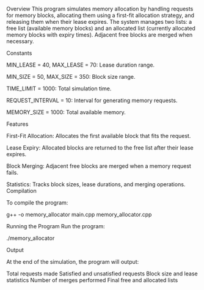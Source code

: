 Overview
This program simulates memory allocation by handling requests for memory blocks, allocating them using a first-fit allocation strategy, and releasing them when their lease expires. The system manages two lists: a free list (available memory blocks) and an allocated list (currently allocated memory blocks with expiry times). Adjacent free blocks are merged when necessary.

Constants

MIN_LEASE = 40, MAX_LEASE = 70: Lease duration range.

MIN_SIZE = 50, MAX_SIZE = 350: Block size range.

TIME_LIMIT = 1000: Total simulation time.

REQUEST_INTERVAL = 10: Interval for generating memory requests.

MEMORY_SIZE = 1000: Total available memory.

Features

First-Fit Allocation: Allocates the first available block that fits the request.

Lease Expiry: Allocated blocks are returned to the free list after their lease expires.

Block Merging: Adjacent free blocks are merged when a memory request fails.

Statistics: Tracks block sizes, lease durations, and merging operations.
Compilation

To compile the program:

  g++ -o memory_allocator main.cpp memory_allocator.cpp

Running the Program
Run the program:

./memory_allocator

Output

At the end of the simulation, the program will output:

Total requests made
Satisfied and unsatisfied requests
Block size and lease statistics
Number of merges performed
Final free and allocated lists

